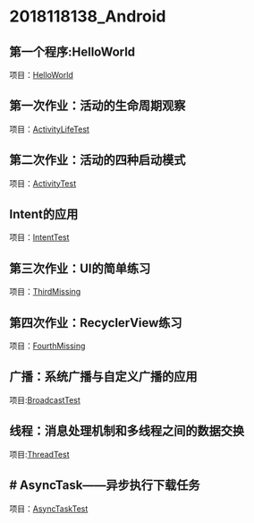 # 2018118138_Android

## 第一个程序:HelloWorld
项目：[HelloWorld](https://github.com/SCP-CN/2018118138_Android/tree/master/HelloWorld)

## 第一次作业：活动的生命周期观察
项目：[ActivityLifeTest](https://github.com/SCP-CN/2018118138_Android/tree/master/ActivityLifeTest)

## 第二次作业：活动的四种启动模式
项目：[ActivityTest](https://github.com/SCP-CN/2018118138_Android/tree/master/ActivityTest)

## Intent的应用
项目：[IntentTest](https://github.com/SCP-CN/2018118138_Android/tree/master/IntentTest)

## 第三次作业：UI的简单练习
项目：[ThirdMissing](https://github.com/SCP-CN/2018118138_Android/tree/master/ThirdMissing)

## 第四次作业：RecyclerView练习
项目：[FourthMissing](https://github.com/SCP-CN/2018118138_Android/tree/master/FourthMissing)

## 广播：系统广播与自定义广播的应用
项目:[BroadcastTest](https://github.com/SCP-CN/2018118138_Android/tree/master/BroadcastTest)

## 线程：消息处理机制和多线程之间的数据交换
项目:[ThreadTest](https://github.com/SCP-CN/2018118138_Android/tree/master/ThreadTest)

## # AsyncTask——异步执行下载任务
项目：[AsyncTaskTest](https://github.com/SCP-CN/2018118138_Android/tree/master/AsyncTaskTest)